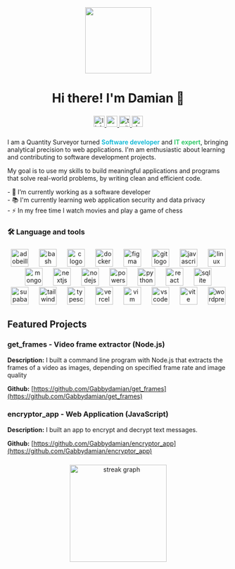 <div align="center">
  <img height="150" src="https://cdnb.artstation.com/p/assets/images/images/036/125/405/original/igor-freitas-mesa.gif?1616779562"  />
</div>

###

<h1 align="center">Hi there! I'm Damian 👋</h1>

###

<div align="center">
  <a href="https://linkedin.com/in/gabriel-damian-43309423b" target="_blank">
    <img src="https://img.shields.io/static/v1?message=LinkedIn&logo=linkedin&label=&color=0077B5&logoColor=white&labelColor=&style=flat" height="25" alt="linkedin logo"  />
  </a>
  <a href="mailto:gabbydamian92@gmail.com" target="_blank">
    <img src="https://img.shields.io/static/v1?message=Gmail&logo=gmail&label=&color=D14836&logoColor=white&labelColor=&style=flat" height="25" alt="gmail logo"  />
  </a>
  <a href="https://x.com/astridesigns_" target="_blank">
    <img src="https://img.shields.io/static/v1?message=Twitter&logo=twitter&label=&color=1DA1F2&logoColor=white&labelColor=&style=flat" height="25" alt="twitter logo"  />
  </a>
  <a href="https://dev.to/gabbydamian" target="_blank">
    <img src="https://img.shields.io/static/v1?message=dev.to&logo=dev.to&label=&color=0A0A0A&logoColor=white&labelColor=&style=flat" height="25" alt="devto logo"  />
  </a>
</div>

###

<p>I am a Quantity Surveyor turned <span style="color: #06B6D4; font-weight: 600; ">Software developer</span> and <span style="color: #22C55E; font-weight: 600; ">IT expert</span>, bringing analytical precision to web applications. I'm am enthusiastic about learning and contributing to software development projects.

My goal is to use my skills to build meaningful applications and programs that solve real-world problems, by writing clean and efficient code.</p>

<p align="left">- 🔭 I’m currently working as a software developer<br>- 📚 I'm currently learning web application security and data privacy<br>- ⚡ In my free time I watch movies and play a game of chess</p>


###

<h3 align="left">🛠 Language and tools</h3>

###

<div align="center">
  <img src="https://skillicons.dev/icons?i=ai" height="40" alt="adobeillustrator logo"  />
  <img width="16" />
  <img src="https://skillicons.dev/icons?i=bash" height="40" alt="bash logo"  />
  <img width="16" />
  <img src="https://skillicons.dev/icons?i=c" height="40" alt="c logo"  />
  <img width="16" />
  <img src="https://skillicons.dev/icons?i=docker" height="40" alt="docker logo"  />
  <img width="16" />
  <img src="https://skillicons.dev/icons?i=figma" height="40" alt="figma logo"  />
  <img width="16" />
  <img src="https://skillicons.dev/icons?i=git" height="40" alt="git logo"  />
  <img width="16" />
  <img src="https://skillicons.dev/icons?i=js" height="40" alt="javascript logo"  />
  <img width="16" />
  <img src="https://skillicons.dev/icons?i=linux" height="40" alt="linux logo"  />
  <img width="16" />
  <img src="https://skillicons.dev/icons?i=mongodb" height="40" alt="mongodb logo"  />
  <img width="16" />
  <img src="https://skillicons.dev/icons?i=nextjs" height="40" alt="nextjs logo"  />
  <img width="16" />
  <img src="https://skillicons.dev/icons?i=nodejs" height="40" alt="nodejs logo"  />
  <img width="16" />
  <img src="https://skillicons.dev/icons?i=powershell" height="40" alt="powershell logo"  />
  <img width="16" />
  <img src="https://skillicons.dev/icons?i=py" height="40" alt="python logo"  />
  <img width="16" />
  <img src="https://skillicons.dev/icons?i=react" height="40" alt="react logo"  />
  <img width="16" />
  <img src="https://skillicons.dev/icons?i=sqlite" height="40" alt="sqlite logo"  />
  <img width="16" />
  <img src="https://skillicons.dev/icons?i=supabase" height="40" alt="supabase logo"  />
  <img width="16" />
  <img src="https://skillicons.dev/icons?i=tailwind" height="40" alt="tailwindcss logo"  />
  <img width="16" />
  <img src="https://skillicons.dev/icons?i=ts" height="40" alt="typescript logo"  />
  <img width="16" />
  <img src="https://skillicons.dev/icons?i=vercel" height="40" alt="vercel logo"  />
  <img width="16" />
  <img src="https://skillicons.dev/icons?i=vim" height="40" alt="vim logo"  />
  <img width="16" />
  <img src="https://skillicons.dev/icons?i=vscode" height="40" alt="vscode logo"  />
  <img width="16" />
  <img src="https://skillicons.dev/icons?i=vite" height="40" alt="vite logo"  />
  <img width="16" />
  <img src="https://skillicons.dev/icons?i=wordpress" height="40" alt="wordpress logo"  />
</div>


## Featured Projects

### get_frames - Video frame extractor (Node.js)

**Description:** I built a command line program with Node.js that extracts the frames of a video as images, depending on specified frame rate and image quality

**Github:** [https://github.com/Gabbydamian/get_frames](https://github.com/Gabbydamian/get_frames)

### encryptor_app - Web Application (JavaScript)

**Description:** I built an app to encrypt and decrypt text messages.

**Github:** [https://github.com/Gabbydamian/encryptor_app](https://github.com/Gabbydamian/encryptor_app)


###

<div align="center">
  <img src="https://streak-stats.demolab.com?user=Gabbydamian&locale=en&mode=daily&theme=dark&hide_border=false&border_radius=5&order=3" height="220" alt="streak graph"  />
</div>
